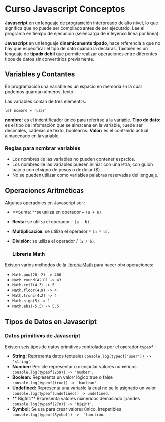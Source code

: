 #  Curso Javascript Conceptos

**Javascript**  en un lenguaje de programción interpreado de alto nivel, lo que significa que no puede ser compilado antes de ser ejecutado. Lee el programa en tiempo de ejecución (se encarga de ir leyendo linea por linea).

**Javascript** en un lenguaje **dinamicamente tipado**, hace referencia a que no hay que especificar el tipo de dato cuando la declaras. También es un lenguaje de **tipado debil** que permite realizar operaciones entre diferentes tipos de datos sin convertirlos previamente.

## Variables y Contantes

En programación una variable es un espacio en memoria  en la cual podemos guardar números, texto.

Las variables contan de tres elementos:

`let nombre = 'user'`

**nombre:** es el indentificador único para referirse a la variable.
**Tipo de dato:**  es el tipo de información que se almacena en la variable, puede ser decimales, cadenas de texto, booleanos.
**Valor:** es el contenido actual almacenado en la variable.

### Reglas para nombrar variables

- Los nombres de las variables no pueden contener espacios.
- Los nombres de las variables pueden ininiar con una letra, con guión bajo o con el signo de pesos o de dolar ($).
- No se pueden utilizar como variables palabras reservadas del lenguaje.

## Operaciones Aritméticas

Algunos operadores en Javascript son:
- **Suma: **se utiliza eñ operador + `(a + b)`.
- **Resta:** se utiliza el operador - `(a - b)`.
- **Multiplicación:** se utiliza el operador `*` `(a * b)`.
- **División:** se utiliza el operador / `(a / b)`.

  ###  Librería Math

Existen varios methodos de la [librería Math](https://developer.mozilla.org/es/docs/Web/JavaScript/Reference/Global_Objects/Math "librería Math") para hacer otra operaciones:
-  `Math.pow(20, 2) -> 400`
-  `Math.round(42.8) -> 43`
-  `Math.ceil(4.3) -> 5`
-  `Math.floor(4.9) -> 4`
- `Math.trunc(4.2) -> 4`
- `Math.sign(5) -> 1`
- `Math.abs(-5.5) -> 5.5`

## Tipos de Datos en Javascript

### Datos primitivos de Javascript

Existen seis tipos de datos primitivos controlados por el operador `typeof` :
- **String:** Representa datos textuales `console.log(typeof("user")) -> 'string'`.
- **Number:** Permite representar o manipular valores numéricos `console.log(typeof(259)) -> 'number'`.
- **Boolean:** Representa un valorr lógico true o false `console.log(typeof(true)) -> 'boolean'`.
- **Undefined:**  Representa una variable la cual no se le asignado un valor `console.log(typeof(undefined)) -> undefined`.
- ** BigInt:** Representa valores númericos demasiado grandes `console.log(typeof(27n)) -> 'bigint'`.
- **Symbol:** Se usa para crear valores único, irrepetibles `console.log(typeof(Symbol)) -> ''function`.
